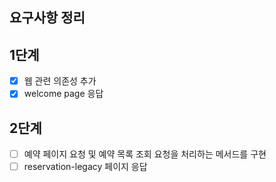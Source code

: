 ## 요구사항 정리

## 1단계

- [x] 웹 관련 의존성 추가
- [x] welcome page 응답

## 2단계

- [ ] 예약 페이지 요청 및 예약 목록 조회 요청을 처리하는 메서드를 구현
- [ ] reservation-legacy 페이지 응답
